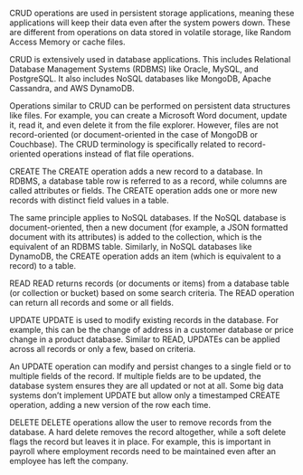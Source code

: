 
 CRUD operations are used in persistent storage applications, meaning these applications will keep their data even after the system powers down. These are different from operations on data stored in volatile storage, like Random Access Memory or cache files.

CRUD is extensively used in database applications. This includes Relational Database Management Systems (RDBMS) like Oracle, MySQL, and PostgreSQL. It also includes NoSQL databases like MongoDB, Apache Cassandra, and AWS DynamoDB.

Operations similar to CRUD can be performed on persistent data structures like files. For example, you can create a Microsoft Word document, update it, read it, and even delete it from the file explorer. However, files are not record-oriented (or document-oriented in the case of MongoDB or Couchbase). The CRUD terminology is specifically related to record-oriented operations instead of flat file operations.

CREATE
The CREATE operation adds a new record to a database. In RDBMS, a database table row is referred to as a record, while columns are called attributes or fields. The CREATE operation adds one or more new records with distinct field values in a table.

The same principle applies to NoSQL databases. If the NoSQL database is document-oriented, then a new document (for example, a JSON formatted document with its attributes) is added to the collection, which is the equivalent of an RDBMS table. Similarly, in NoSQL databases like DynamoDB, the CREATE operation adds an item (which is equivalent to a record) to a table.

READ
READ returns records (or documents or items) from a database table (or collection or bucket) based on some search criteria. The READ operation can return all records and some or all fields.

UPDATE
UPDATE is used to modify existing records in the database. For example, this can be the change of address in a customer database or price change in a product database. Similar to READ, UPDATEs can be applied across all records or only a few, based on criteria.

An UPDATE operation can modify and persist changes to a single field or to multiple fields of the record. If multiple fields are to be updated, the database system ensures they are all updated or not at all. Some big data systems don’t implement UPDATE but allow only a timestamped CREATE operation, adding a new version of the row each time.

DELETE
DELETE operations allow the user to remove records from the database. A hard delete removes the record altogether, while a soft delete flags the record but leaves it in place. For example, this is important in payroll where employment records need to be maintained even after an employee has left the company.

